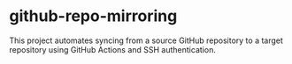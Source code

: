 # github-repo-mirroring
This project automates syncing from a source GitHub repository to a target repository using GitHub Actions and SSH authentication.
